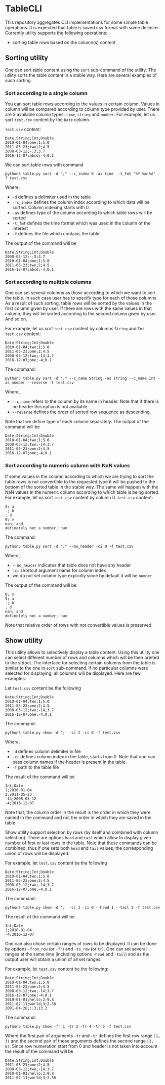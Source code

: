 # TableCLI

This repository aggregates CLI implementations for some simple table operations.
It is expected that table is saved csv format with some delimiter.
Currently utility supports the following operations:
- sorting table rows based on the column(s) content


## Sorting utility

One can sort table content using the `sort` sub-command of the utility.
The utility sorts the table content in a stable way.
Here are several examples of such sorting.

### Sort according to a single column
You can sort table rows according to the values in certain column.
Values in column will be compared according to column type provided by user.
There are 3 available column types: `time`, `string` and `number`.
For example, let us sort `test.csv` content by the `Date` column.

`test.csv` content:
```
Date;String;Int;Double
2010-01-04;one;1;5.0
2011-05-23;two;2;4.5
2008-03-12;-;3;3.7
2016-12-07;abcd;-4;0.1
```
We can sort table rows with command
```
python3 table.py sort -d ";" --c_index 0 -as time  -t_fmt "%Y-%m-%d" -f test.csv
```
Where,
- `-d` defines a delimiter used in the table
- `--c_index` defines the column index according to which data will be sorted. Column indexing starts with 0.
- `-as` defines type of the column according to which table rows will be sorted
- `-t_fmt` defines the time format which was used in the column of the interest
- `-f` defines the file which contains the table.

The output of the command will be 
```
Date;String;Int;Double
2008-03-12;-;3;3.7
2010-01-04;one;1;5.0
2011-05-23;two;2;4.5
2016-12-07;abcd;-4;0.1
```

### Sort according to multiple columns

One can set several columns as those according to which we want to sort the table.
In such case user has to specify type for each of those columns.
As a result of such sorting, table rows will be sorted by the values in the first column given by user.
If there are rows with the same values in that column, they will be sorted according to the second column given by user.
And so on.

For example, let us sort `test.csv` content by columns `String` and `Int`.
`test.csv` content:
```
Date;String;Int;Double
2010-01-04;two;1;5.0
2011-05-23;one;2;4.5
2008-03-12;two;-14;3.7
2016-12-07;one;-4;0.1
```
The command:
```
python3 table.py sort -d ";" --c_name String -as string --c_name Int -as number --reverse -f test.csv
```
Where,
- `--c_name` refers to the column by its name in header. Note that if there is no header this option is not available.
- `--reverse` defines the order of sorted row sequence as descending.

Note that we define type of each column separately.
The output of the command will be
```
Date;String;Int;Double
2010-01-04;two;1;5.0
2008-03-12;two;-14;3.7
2011-05-23;one;2;4.5
2016-12-07;one;-4;0.1
```

### Sort according to numeric column with NaN values

If some values in the column according to which we are trying to sort the table rows is not convertible to the requested type it will be pushed to the bottom of the sorted table in the stable way.
The same will happen with the NaN values in the numeric column according to which table is being sorted.
For example, let us sort `test.csv` content by column 0.
`test.csv` content:
```
5; a
-; b
; d
0; v
nan; and
definetely not a number; num
```
The command:
```
python3 table.py sort -d ";" --no_header -ci 0 -f test.csv
```
Where,
- `--no_header` indicates that table does not have any header
- `-ci` shortcut argument name for column index
- we do not set column type explicitly since by default it will be `number`

The output of the command will be:
```
0; v
5; a
-; b
; d
nan; and
definetely not a number; num
```
Note that relative order of rows with not convertible values is preserved.

## Show utility
This utility allows to selectively display a table content.
Using this utility one can select different number of rows and columns which will be then printed to the stdout.
The interface for selecting certain columns from the table is similar to the one in `sort` sub-command.
If no particular columns were selected for displaying, all columns will be displayed.
Here are few examples:

Let `test.csv` content be the following
```
Date;String;Int;Double
2010-01-04;two;1;5.0
2011-05-23;one;2;4.5
2008-03-12;two;-14;3.7
2016-12-07;one;-4;0.1
```
The command:
```
python3 table.py show -d ';' -ci 2 -ci 0 -f test.csv
```
Where,
- `-d` defines column delimiter in file
- `-ci` defines column index in the table, starts from 0. Note that one can pass column names if the header is present in the table.
- `-f` path to the table file

The result of the command will be
```
Int;Date
1;2010-01-04
2;2011-05-23
-14;2008-03-12
-4;2016-12-07
```
Note that, the column order in the result is the order in which they were named in the command and not the order in which they are saved in the table.

Show utility support selection by rows (by itself and combined with column selection).
There are options `head` and `tail` which allow to display given number of first or last rows in the table.
Note that these commands can be combined, thus if one sets both `head` and `tail` values, the corresponding union of rows will be displayed.

For example, let `test.csv` content be the following
```
Date;String;Int;Double
2010-01-04;two;1;5.0
2011-05-23;one;2;4.5
2008-03-12;two;-14;3.7
2016-12-07;one;-4;0.1
```
The command:
```
python3 table.py show -d ';' -ci 2 -ci 0 --head 1 --tail 1 -f test.csv
```
The result of the command will be
```
Int;Date
1;2010-01-04
-4;2016-12-07
```

One can also chose certain ranges of rows to be displayed.
It can be done by options `-from_row` (or `-fr`) and `-to_row` (or `tr`).
One can set several ranges at the same time (including options `-head` and `-tail`) and as the output user will obtain a union of all set ranges.

For example, let `test.csv` content be the following:
```
Date;String;Int;Double
2010-01-04;two;1;5.0
2011-05-23;one;2;4.5
2008-03-12;two;-14;3.7
2016-12-07;one;-4;0.1
2010-01-01;hello;2;9.8
2011-07-11;world;3;2.56
2001-04-28;!;3;13.2
```
The command:
```
python3 table.py show -fr 1 -tr 3 -fr 4 -tr 6 -f test.csv
```
Where the first pair of arguments `-fr` and `-tr` defines the first row range `[1, 3)` and the second pair of these arguments defines the second range `[3, 6)`.
Since row numeration start from 0 and header is not taken into account the result of the command will be
```
Date;String;Int;Double
2011-05-23;one;2;4.5
2008-03-12;two;-14;3.7
2010-01-01;hello;2;9.8
2011-07-11;world;3;2.56
```
